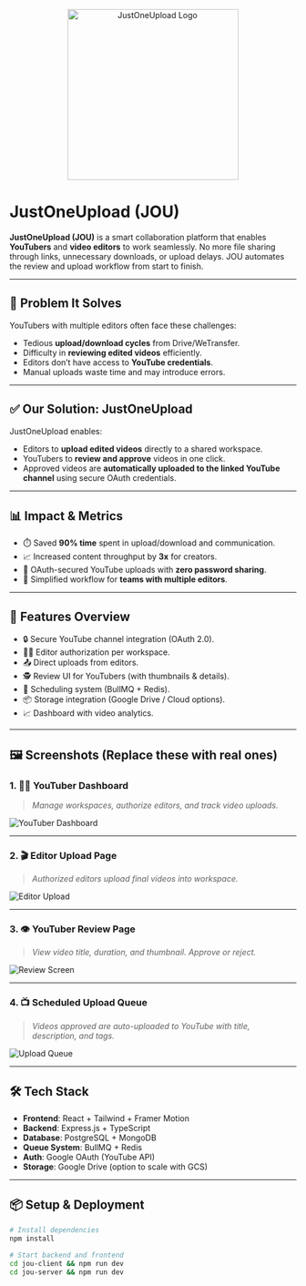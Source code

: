 <p align="center">
  <img src="/public/logo.png               " alt="JustOneUpload Logo" width="300" />
</p>

# JustOneUpload (JOU)

**JustOneUpload (JOU)** is a smart collaboration platform that enables **YouTubers** and **video editors** to work seamlessly. No more file sharing through links, unnecessary downloads, or upload delays. JOU automates the review and upload workflow from start to finish.

---

## 🚨 Problem It Solves

YouTubers with multiple editors often face these challenges:
- Tedious **upload/download cycles** from Drive/WeTransfer.
- Difficulty in **reviewing edited videos** efficiently.
- Editors don’t have access to **YouTube credentials**.
- Manual uploads waste time and may introduce errors.

---

## ✅ Our Solution: JustOneUpload

JustOneUpload enables:
- Editors to **upload edited videos** directly to a shared workspace.
- YouTubers to **review and approve** videos in one click.
- Approved videos are **automatically uploaded to the linked YouTube channel** using secure OAuth credentials.

---

## 📊 Impact & Metrics

- ⏱️ Saved **90% time** spent in upload/download and communication.
- 📈 Increased content throughput by **3x** for creators.
- 🔐 OAuth-secured YouTube uploads with **zero password sharing**.
- 🧠 Simplified workflow for **teams with multiple editors**.

---

## 🚀 Features Overview

- 🔒 Secure YouTube channel integration (OAuth 2.0).
- 🧑‍💻 Editor authorization per workspace.
- 📤 Direct uploads from editors.
- 🕵️ Review UI for YouTubers (with thumbnails & details).
- 📅 Scheduling system (BullMQ + Redis).
- 📦 Storage integration (Google Drive / Cloud options).
- 📈 Dashboard with video analytics.

---

## 🖼️ Screenshots (Replace these with real ones)

### 1. 🧑‍🎤 YouTuber Dashboard

> _Manage workspaces, authorize editors, and track video uploads._

![YouTuber Dashboard](https://via.placeholder.com/800x400?text=YouTuber+Dashboard)

---

### 2. 🎬 Editor Upload Page

> _Authorized editors upload final videos into workspace._

![Editor Upload](https://via.placeholder.com/800x400?text=Editor+Upload+Screen)

---

### 3. 👁️ YouTuber Review Page

> _View video title, duration, and thumbnail. Approve or reject._

![Review Screen](https://via.placeholder.com/800x400?text=YouTuber+Review+Page)

---

### 4. 📺 Scheduled Upload Queue

> _Videos approved are auto-uploaded to YouTube with title, description, and tags._

![Upload Queue](https://via.placeholder.com/800x400?text=Scheduled+Upload+Queue)

---

## 🛠️ Tech Stack

- **Frontend**: React + Tailwind + Framer Motion
- **Backend**: Express.js + TypeScript
- **Database**: PostgreSQL + MongoDB
- **Queue System**: BullMQ + Redis
- **Auth**: Google OAuth (YouTube API)
- **Storage**: Google Drive (option to scale with GCS)

---

## 📦 Setup & Deployment

```bash
# Install dependencies
npm install

# Start backend and frontend
cd jou-client && npm run dev
cd jou-server && npm run dev
